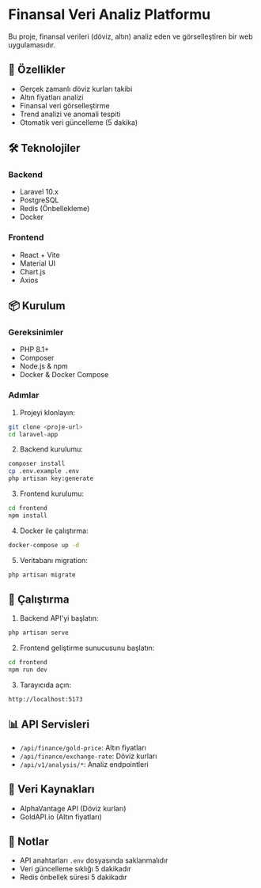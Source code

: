 # Finansal Veri Analiz Platformu

Bu proje, finansal verileri (döviz, altın) analiz eden ve görselleştiren bir web uygulamasıdır.

## 🚀 Özellikler

-   Gerçek zamanlı döviz kurları takibi
-   Altın fiyatları analizi
-   Finansal veri görselleştirme
-   Trend analizi ve anomali tespiti
-   Otomatik veri güncelleme (5 dakika)

## 🛠️ Teknolojiler

### Backend

-   Laravel 10.x
-   PostgreSQL
-   Redis (Önbellekleme)
-   Docker

### Frontend

-   React + Vite
-   Material UI
-   Chart.js
-   Axios

## 📦 Kurulum

### Gereksinimler

-   PHP 8.1+
-   Composer
-   Node.js & npm
-   Docker & Docker Compose

### Adımlar

1. Projeyi klonlayın:

```bash
git clone <proje-url>
cd laravel-app
```

2. Backend kurulumu:

```bash
composer install
cp .env.example .env
php artisan key:generate
```

3. Frontend kurulumu:

```bash
cd frontend
npm install
```

4. Docker ile çalıştırma:

```bash
docker-compose up -d
```

5. Veritabanı migration:

```bash
php artisan migrate
```

## 🚀 Çalıştırma

1. Backend API'yi başlatın:

```bash
php artisan serve
```

2. Frontend geliştirme sunucusunu başlatın:

```bash
cd frontend
npm run dev
```

3. Tarayıcıda açın:

```
http://localhost:5173
```

## 📊 API Servisleri

-   `/api/finance/gold-price`: Altın fiyatları
-   `/api/finance/exchange-rate`: Döviz kurları
-   `/api/v1/analysis/*`: Analiz endpointleri

## 🔄 Veri Kaynakları

-   AlphaVantage API (Döviz kurları)
-   GoldAPI.io (Altın fiyatları)

## 📝 Notlar

-   API anahtarları `.env` dosyasında saklanmalıdır
-   Veri güncelleme sıklığı 5 dakikadır
-   Redis önbellek süresi 5 dakikadır


